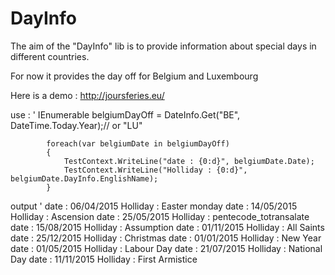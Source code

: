 # DayInfo

The aim of the "DayInfo" lib is to provide information about special days in different countries.

For now it provides the day off for Belgium and Luxembourg

Here is a demo : http://joursferies.eu/

use :
'
            IEnumerable<DateInfo> belgiumDayOff = DateInfo.Get("BE", DateTime.Today.Year);// or "LU"

            foreach(var belgiumDate in belgiumDayOff)
            {
                TestContext.WriteLine("date : {0:d}", belgiumDate.Date);
                TestContext.WriteLine("Holliday : {0:d}", belgiumDate.DayInfo.EnglishName);
            }
            
output
'
date : 06/04/2015
Holliday : Easter monday
date : 14/05/2015
Holliday : Ascension
date : 25/05/2015
Holliday : pentecode_totransalate
date : 15/08/2015
Holliday : Assumption 
date : 01/11/2015
Holliday : All Saints
date : 25/12/2015
Holliday : Christmas
date : 01/01/2015
Holliday : New Year
date : 01/05/2015
Holliday : Labour Day
date : 21/07/2015
Holliday : National Day
date : 11/11/2015
Holliday : First Armistice
